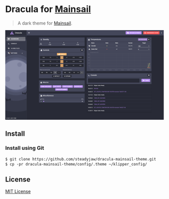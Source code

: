 # Dracula for [Mainsail](https://docs.mainsail.xyz/)

> A dark theme for [Mainsail](https://docs.mainsail.xyz/).

![Screenshot](./screenshot.png)

## Install

### Install using Git

```
$ git clone https://github.com/steadyjaw/dracula-mainsail-theme.git
$ cp -pr dracula-mainsail-theme/config/.theme ~/klipper_config/
```

## License

[MIT License](./LICENSE)
